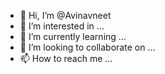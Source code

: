 - 👋 Hi, I’m @Avinavneet
- 👀 I’m interested in ...
- 🌱 I’m currently learning ...
- 💞️ I’m looking to collaborate on ...
- 📫 How to reach me ...

<!---
Avinavneet/Avinavneet is a ✨ special ✨ repository because its `README.md` (this file) appears on your GitHub profile.
You can click the Preview link to take a look at your changes.
--->
